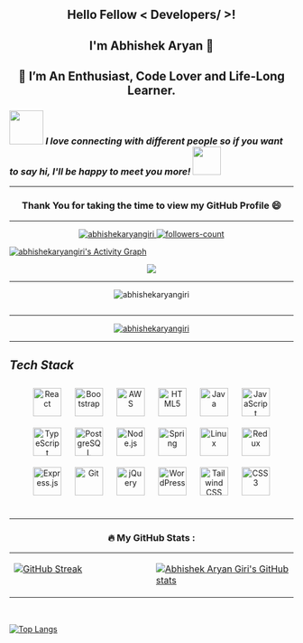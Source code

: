##  <p  align="center"> Hello Fellow < Developers/ >! </p>
##  <p  align="center"> I'm Abhishek Aryan 👋</p>
## <p  align="center">  🌱 I’m An Enthusiast, Code Lover and Life-Long Learner. </p>
### <img src="https://media.giphy.com/media/LnQjpWaON8nhr21vNW/giphy.gif" width="60"> <em><b>**I love connecting with different people</b> so if you want to say <b>hi, I'll be happy to meet you more!**</b></em> <img src="https://media.giphy.com/media/7j2hfyeVcDtf2/giphy.gif" width="50" />
---
###  <p  align="center"> Thank You for taking the time to view my GitHub Profile 😄 </p>
---

<!--  profile visitors and followers -->

<!--
 <p align="center"> <img src="https://komarev.com/ghpvc/?username=abhishekaryangiri&label=Profile%20views&color=0e75b6&style=flat" alt="abhishekaryangiri" /> </p>

-->

<p align="center">
    <a href="https://github.com/abhishekaryangiri">
        <img src="https://komarev.com/ghpvc/?username=abhishekaryangiri&label=Profile%20views&color=0e75b6&style=flat" alt="abhishekaryangiri" />
    </a>
    <a href="https://github.com/abhishekaryangiri?tab=followers">
        <img src="https://img.shields.io/github/followers/abhishekaryangiri?label=Followers&style=social" alt="followers-count">
    </a>
</p>




<a href="https://github.com/abhishekaryangiri/github-readme-activity-graph"> <img alt="abhishekaryangiri's Activity Graph" src="https://denvercoder1-activity-graph.herokuapp.com/graph/?username=abhishekaryangiri&bg_color=1F222E&color=F8D866&line=F85D7F&point=FFFFFF&hide_border=true" /> </a>









<p align="center">
<a href="https://github.com/abhishekaryangiri"><span>
<img align="center" src="https://github-profile-summary-cards.vercel.app/api/cards/profile-details?username=abhishekaryangiri&theme=dracula" />
</span></a> </p>
 



---









<p align="center"><img src="https://r7q6w9z6.rocketcdn.me/career/wp-content/uploads/2021/06/2-46.gif" alt="abhishekaryangiri"/></p>

<p align="center"> <a href="https://github.com/ryo-ma/github-profile-trophy"><img src="https://github-profile-trophy.vercel.app/?username=abhishekaryangirih" alt="" /></a> </p>

---

<p align="center"> <a href="https://github.com/abhishekaryangiri/github-profile-trophy"><img src="https://github-profile-trophy.vercel.app/?username=abhishekaryangiri&row=1&column=6&theme=onedark" alt="abhishekaryangiri" /></a> </p>

---










<h2><i>Tech Stack</i></h2>

<div align="center">  
<a href="https://reactjs.org/" target="_blank"><img style="margin: 10px" src="https://profilinator.rishav.dev/skills-assets/react-original-wordmark.svg" alt="React" height="50" /></a>  
<a href="https://getbootstrap.com/docs/3.4/javascript/" target="_blank"><img style="margin: 10px" src="https://profilinator.rishav.dev/skills-assets/bootstrap-plain.svg" alt="Bootstrap" height="50" /></a>  
<a href="https://aws.amazon.com/" target="_blank"><img style="margin: 10px" src="https://profilinator.rishav.dev/skills-assets/amazonwebservices-original-wordmark.svg" alt="AWS" height="50" /></a>  
<a href="https://en.wikipedia.org/wiki/HTML5" target="_blank"><img style="margin: 10px" src="https://profilinator.rishav.dev/skills-assets/html5-original-wordmark.svg" alt="HTML5" height="50" /></a>  
<a href="https://www.java.com/" target="_blank"><img style="margin: 10px" src="https://profilinator.rishav.dev/skills-assets/java-original-wordmark.svg" alt="Java" height="50" /></a>  
<a href="https://www.javascript.com/" target="_blank"><img style="margin: 10px" src="https://profilinator.rishav.dev/skills-assets/javascript-original.svg" alt="JavaScript" height="50" /></a>  
<a href="https://www.typescriptlang.org/" target="_blank"><img style="margin: 10px" src="https://profilinator.rishav.dev/skills-assets/typescript-original.svg" alt="TypeScript" height="50" /></a>  
<a href="https://www.postgresql.org/" target="_blank"><img style="margin: 10px" src="https://profilinator.rishav.dev/skills-assets/postgresql-original-wordmark.svg" alt="PostgreSQL" height="50" /></a>  
<a href="https://nodejs.org/" target="_blank"><img style="margin: 10px" src="https://profilinator.rishav.dev/skills-assets/nodejs-original-wordmark.svg" alt="Node.js" height="50" /></a>  
<a href="https://docs.spring.io/spring-framework/docs/3.0.x/reference/expressions.html#:~:text=The%20Spring%20Expression%20Language%20(SpEL,and%20basic%20string%20templating%20functionality." target="_blank"><img style="margin: 10px" src="https://profilinator.rishav.dev/skills-assets/springio-icon.svg" alt="Spring" height="50" /></a>  
<a href="https://www.linux.org/" target="_blank"><img style="margin: 10px" src="https://profilinator.rishav.dev/skills-assets/linux-original.svg" alt="Linux" height="50" /></a>  
<a href="https://redux.js.org/" target="_blank"><img style="margin: 10px" src="https://profilinator.rishav.dev/skills-assets/redux-original.svg" alt="Redux" height="50" /></a>  
<a href="https://expressjs.com/" target="_blank"><img style="margin: 10px" src="https://profilinator.rishav.dev/skills-assets/express-original-wordmark.svg" alt="Express.js" height="50" /></a>  
<a href="https://github.com/" target="_blank"><img style="margin: 10px" src="https://profilinator.rishav.dev/skills-assets/git-scm-icon.svg" alt="Git" height="50" /></a>  
<a href="https://jquery.com/" target="_blank"><img style="margin: 10px" src="https://profilinator.rishav.dev/skills-assets/jquery.png" alt="jQuery" height="50" /></a>  
<a href="https://wordpress.com/" target="_blank"><img style="margin: 10px" src="https://profilinator.rishav.dev/skills-assets/wordpress.png" alt="WordPress" height="50" /></a>  
<a href="https://www.tailwindcss.com/" target="_blank"><img style="margin: 10px" src="https://profilinator.rishav.dev/skills-assets/tailwindcss.svg" alt="Tailwind CSS" height="50" /></a>  
<a href="https://www.w3schools.com/css/" target="_blank"><img style="margin: 10px" src="https://profilinator.rishav.dev/skills-assets/css3-original-wordmark.svg" alt="CSS3" height="50" /></a>  
</div>  

<br/>  












<!-- ###   <p align="center"> :hammer_and_wrench: Languages and Tools :    </p>  -->



 





---
###  <p align="center">  :fire: My GitHub Stats :  </p>



  
  
  <table><tr><td valign="top" width="50%">
  
  
  
[![GitHub Streak](http://github-readme-streak-stats.herokuapp.com?user=abhishekaryangiri&theme=dark&background=000000)](https://git.io/streak-stats)

</td><td valign="top" width="50%">







<!----------------------------------- GitHub Stats Section ------------------------------------>



[![Abhishek Aryan Giri's GitHub stats](https://github-readme-stats.vercel.app/api?username=abhishekaryangiri&show_icons=true&theme=radical)](https://github.com/abhishekaryangiri)

</td></tr></table>  

<br/>


  [![Top Langs](https://github-readme-stats.vercel.app/api/top-langs/?username=abhishekaryangiri&layout=compact&theme=vision-friendly-dark)](https://github.com/abhishekaryangiri/github-readme-stats)
<p align="center"> </p>  

<!----------------------------------- Top Repository Section ------------------------------------>


<!--
**AbhishekAryanWeb170901/AbhishekAryanWeb170901** is a ✨ _special_ ✨ repository because its `README.md` (this file) appears on your GitHub profile.

Here are some ideas to get you started:


- 🌱 I’m An Enthusiast, Code Lover and Life-Long Learner.
- 👯 I’m looking to collaborate on ...

- 💬 Ask me about tech.
- 📫 How to reach me: Linkedin @iamabhishekaryan

- ⚡ Fun fact: 
-->
